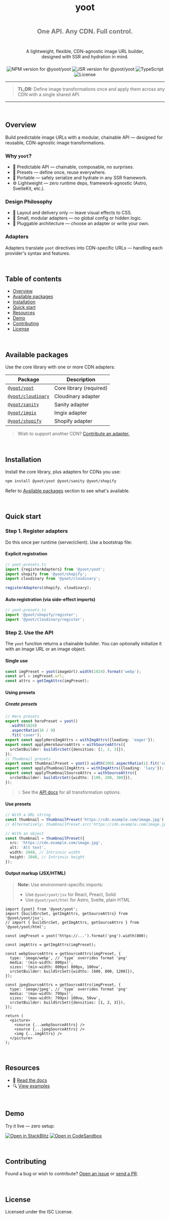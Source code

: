 <div align="center" style="display:grid;row-gap:0.5rem">

<h1>yoot</h1>

<p style="font-size:1.25rem;opacity:0.6">
  <strong>One API. Any CDN. Full control.</strong>
</p>

<p style="margin-inline:auto">
A lightweight, flexible, CDN-agnostic image URL builder, <br/>designed with SSR and hydration in mind.
</p>

<div style="max-width:80ch;margin-inline:auto">
  <img src="https://img.shields.io/npm/v/@yoot/yoot?style=flat-square&logo=npm&logoColor=white" alt="NPM version for @yoot/yoot" />
  <img src="https://img.shields.io/jsr/v/@yoot/yoot?style=flat-square&logo=jsr&logoColor=white" alt="JSR version for @yoot/yoot" />
  <img src="https://img.shields.io/badge/TypeScript-%E2%9C%94-blue?style=flat-square&logo=typescript&logoColor=white" alt="TypeScript" />
  <img src="https://img.shields.io/npm/l/@yoot/yoot?style=flat-square" alt="License" />
</div>

</div>

---

> **TL;DR:** Define image transformations once and apply them across any CDN with a single shared API.

---

&nbsp;

## Overview

Build predictable image URLs with a modular, chainable API — designed for reusable, CDN-agnostic image transformations.

### Why `yoot`?

- 🧠 Predictable API — chainable, composable, no surprises.
- 🧵 Presets — define once, reuse everywhere.
- 🔄 Portable — safely serialize and hydrate in any SSR framework.
- ⚙️ Lightweight — zero runtime deps, framework-agnostic (Astro, SvelteKit, etc.).

### Design Philosophy

- 💅 Layout and delivery only — leave visual effects to CSS.
- 🧱 Small, modular adapters — no global config or hidden logic.
- 🔌 Pluggable architecture — choose an adapter or write your own.

### Adapters

Adapters translate `yoot` directives into CDN-specific URLs — handling each provider's syntax and features.

&nbsp;

## Table of contents

- [Overview](#overview)
- [Available packages](#available-packages)
- [Installation](#installation)
- [Quick start](#quick-start)
- [Resources](#resources)
- [Demo](#demo)
- [Contributing](#contributing)
- [License](#license)

&nbsp;

## Available packages

Use the core library with one or more CDN adapters:

| Package                                              | Description             |
| ---------------------------------------------------- | ----------------------- |
| [`@yoot/yoot`](./packages/yoot)                      | Core library (required) |
| [`@yoot/cloudinary`](./packages/adapters/cloudinary) | Cloudinary adapter      |
| [`@yoot/sanity`](./packages/adapters/sanity)         | Sanity adapter          |
| [`@yoot/imgix`](./packages/adapters/imgix)           | Imgix adapter           |
| [`@yoot/shopify`](./packages/adapters/shopify)       | Shopify adapter         |

> Wish to support another CDN? [Contribute an adapter.](#contributing)

&nbsp;

## Installation

Install the core library, plus adapters for CDNs you use:

```bash
npm install @yoot/yoot @yoot/sanity @yoot/shopify
```

Refer to [Available packages](#available-packages) section to see what's available.

&nbsp;

## Quick start

### Step 1. Register adapters

Do this once per runtime (server/client). Use a bootstrap file:

#### Explicit registration

```ts
// yoot-presets.ts
import {registerAdapters} from '@yoot/yoot';
import shopify from '@yoot/shopify';
import cloudinary from '@yoot/cloudinary';

registerAdapters(shopify, cloudinary);
```

#### Auto registration (via side-effect imports)

```ts
// yoot-presets.ts
import '@yoot/shopify/register';
import '@yoot/cloudinary/register';
```

### Step 2. Use the API

The `yoot` function returns a chainable builder. You can optionally initialize it with an image URL or an image object.

#### Single use

```ts
const imgPreset = yoot(imageUrl).width(1024).format('webp');
const url = imgPreset.url;
const attrs = getImgAttrs(imgPreset);
```

#### Using presets

##### Create presets

```ts
// Hero presets
export const heroPreset = yoot()
  .width(1024)
  .aspectRatio(16 / 9)
  .fit('cover');
export const applyHeroImgAttrs = withImgAttrs({loading: 'eager'});
export const applyHeroSourceAttrs = withSourceAttrs({
  srcSetBuilder: buildSrcSet({densities: [1, 2, 3]}),
});
// Thumbnail presets
export const thumbnailPreset = yoot().width(100).aspectRatio(1).fit('cover');
export const applyThumbnailImgAttrs = withImgAttrs({loading: 'lazy'});
export const applyThumbnailSourceAttrs = withSourceAttrs({
  srcSetBuilder: buildSrcSet({widths: [100, 200, 300]}),
});
```

> 💡 See the [API docs](./docs) for all transformation options.

#### Use presets

```ts
// With a URL string
const thumbnail = thumbnailPreset('https://cdn.example.com/image.jpg');
// Alternatively: thumbnailPreset.src('https://cdn.example.com/image.jpg');

// With an object
const thumbnail = thumbnailPreset({
  src: 'https://cdn.example.com/image.jpg',
  alt: 'Alt text',
  width: 2048, // Intrinsic width
  height: 2048, // Intrinsic height
});
```

#### Output markup (JSX/HTML)

> **Note:** Use environment-specific imports:
>
> - Use `@yoot/yoot/jsx` for React, Preact, Solid
> - Use `@yoot/yoot/html` for Astro, Svelte, plain HTML

```tsx
import {yoot} from '@yoot/yoot';
import {buildSrcSet, getImgAttrs, getSourceAttrs} from '@yoot/yoot/jsx';
// import { buildSrcSet, getImgAttrs, getSourceAttrs } from '@yoot/yoot/html';

const imgPreset = yoot('https://...').format('png').width(800);

const imgAttrs = getImgAttrs(imgPreset);

const webpSourceAttrs = getSourceAttrs(imgPreset, {
  type: 'image/webp', // `type` overrides format 'png'
  media: '(min-width: 800px)',
  sizes: '(min-width: 800px) 800px, 100vw',
  srcSetBuilder: buildSrcSet({widths: [600, 800, 1200]}),
});

const jpegSourceAttrs = getSourceAttrs(imgPreset, {
  type: 'image/jpeg', // `type` overrides format 'png'
  media: '(max-width: 799px)',
  sizes: '(max-width: 799px) 100vw, 50vw',
  srcSetBuilder: buildSrcSet({densities: [1, 2, 3]}),
});

return (
  <picture>
    <source {...webpSourceAttrs} />
    <source {...jpegSourceAttrs} />
    <img {...imgAttrs} />
  </picture>
);
```

&nbsp;

## Resources

- 📘 [Read the docs](./docs)
- 🔍 [View examples](./examples)

&nbsp;

## Demo

Try it live — zero setup:

[![Open in StackBlitz](https://developer.stackblitz.com/img/open_in_stackblitz.svg)](https://stackblitz.com/github/theisel/yoot/tree/main/demo)
[![Open in CodeSandbox](https://codesandbox.io/static/img/play-codesandbox.svg)](https://codesandbox.io/p/sandbox/github/theisel/yoot/tree/main/demo)

&nbsp;

## Contributing

Found a bug or wish to contribute? [Open an issue](https://github.com/theisel/yoot/issues) or [send a PR](./CONTRIBUTING.md).

&nbsp;

## License

Licensed under the ISC License.
